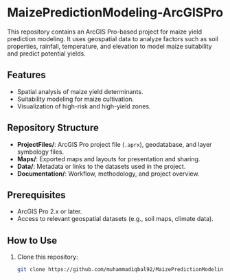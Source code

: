 # MaizePredictionModeling-ArcGISPro

This repository contains an ArcGIS Pro-based project for maize yield prediction modeling. It uses geospatial data to analyze factors such as soil properties, rainfall, temperature, and elevation to model maize suitability and predict potential yields.

## Features
- Spatial analysis of maize yield determinants.
- Suitability modeling for maize cultivation.
- Visualization of high-risk and high-yield zones.

## Repository Structure
- **ProjectFiles/**: ArcGIS Pro project file (`.aprx`), geodatabase, and layer symbology files.
- **Maps/**: Exported maps and layouts for presentation and sharing.
- **Data/**: Metadata or links to the datasets used in the project.
- **Documentation/**: Workflow, methodology, and project overview.

## Prerequisites
- ArcGIS Pro 2.x or later.
- Access to relevant geospatial datasets (e.g., soil maps, climate data).

## How to Use
1. Clone this repository:
   ```bash
   git clone https://github.com/muhammadiqbal92/MaizePredictionModeling-ArcGISPro.git
